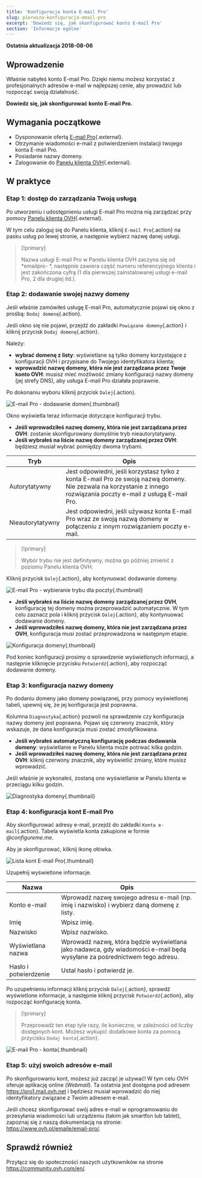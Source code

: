 ```yaml
---
title: 'Konfiguracja konta E-mail Pro'
slug: pierwsza-konfiguracja-email-pro
excerpt: 'Dowiedz się, jak skonfigurować konto E-mail Pro'
section: 'Informacje ogólne'
---
```


**Ostatnia aktualizacja 2018-08-06**

## Wprowadzenie

Właśnie nabyłeś konto E-mail Pro. Dzięki niemu możesz korzystać z profesjonalnych adresów e-mail w najlepszej cenie, aby prowadzić lub rozpocząć swoją działalność.

**Dowiedz się, jak skonfigurować konto E-mail Pro.**

## Wymagania początkowe

- Dysponowanie ofertą [E-mail Pro](https://www.ovh.pl/emaile/email-pro/){.external}.
- Otrzymanie wiadomości e-mail z potwierdzeniem instalacji twojego konta E-mail Pro.
- Posiadanie nazwy domeny.
- Zalogowanie do [Panelu klienta OVH](https://www.ovh.com/auth/?action=gotomanager){.external}.

## W praktyce

### Etap 1: dostęp do zarządzania Twoją usługą

Po utworzeniu i udostępnieniu usługi E-mail Pro można nią zarządzać przy pomocy [Panelu klienta OVH](https://www.ovh.com/auth/?action=gotomanager){.external}.


W tym celu zaloguj się do Panelu klienta, kliknij `E-mail Pro`{.action} na pasku usług po lewej stronie, a następnie wybierz nazwę danej usługi.

> [!primary]
>
> Nazwa usługi E-mail Pro w Panelu klienta OVH zaczyna się od *emailpro- *, następnie zawiera część numeru referencyjnego klienta i jest zakończona cyfrą (1 dla pierwszej zainstalowanej usługi e-mail Pro, 2 dla drugiej itd.).
>

### Etap 2: dodawanie swojej nazwy domeny

Jeśli właśnie zamówiłeś usługę E-mail Pro, automatycznie pojawi się okno z prośbą: `Dodaj domenę`{.action}. 

Jeśli okno się nie pojawi, przejdź do zakładki `Powiązane domeny`{.action} i kliknij przycisk `Dodaj domenę`{.action}.


Należy:

- **wybrać domenę z listy**: wyświetlane są tylko domeny korzystające z konfiguracji OVH i przypisane do Twojego identyfikatora klienta;
- **wprowadzić nazwę domeny, która nie jest zarządzana przez Twoje konto OVH**: musisz mieć możliwość zmiany konfiguracji nazwy domeny (jej strefy DNS), aby usługa E-mail Pro działała poprawnie.

Po dokonaniu wyboru kliknij przycisk `Dalej`{.action}.

![E-mail Pro - dodawanie domen](images/first_config_email_pro_add_domain.png){.thumbnail}


Okno wyświetla teraz informacje dotyczące konfiguracji trybu.


- **Jeśli wprowadziłeś nazwę domeny, która nie jest zarządzana przez OVH**: zostanie skonfigurowany domyślnie tryb nieautorytatywny.
- **Jeśli wybrałeś na liście nazwę domeny zarządzanej przez OVH**: będziesz musiał wybrać pomiędzy dwoma trybami.

|Tryb|Opis|
|---|---|
|Autorytatywny|Jest odpowiedni, jeśli korzystasz tylko z konta E-mail Pro ze swoją nazwą domeny. Nie zezwala na korzystanie z innego rozwiązania poczty e-mail z usługą E-mail Pro.|
|Nieautorytatywny|Jest odpowiedni, jeśli używasz konta E-mail Pro wraz ze swoją nazwą domeny w połączeniu z innym rozwiązaniem poczty e-mail.|

> [!primary]
>
> Wybór trybu nie jest definitywny, można go później zmienić z poziomu Panelu klienta OVH.
>

Kliknij przycisk `Dalej`{.action}, aby kontynuować dodawanie domeny.

![E-mail Pro - wybieranie trybu dla poczty](images/first_config_email_pro_add_domain_step2.png){.thumbnail}

- **Jeśli wybrałeś na liście nazwę domeny zarządzanej przez OVH**, konfigurację tej domeny można przeprowadzić automatycznie. W tym celu zaznacz pola i kliknij przycisk `Dalej`{.action}, aby kontynuować dodawanie domeny.
- **Jeśli wprowadziłeś nazwę domeny, która nie jest zarządzana przez OVH**, konfiguracja musi zostać przeprowadzona w następnym etapie.

![Konfiguracja domeny](images/first_config_email_pro_add_domain_step3.png){.thumbnail}

Pod koniec konfiguracji prosimy o sprawdzenie wyświetlonych informacji, a następnie kliknięcie przycisku `Potwierdź`{.action}, aby rozpocząć dodawanie domeny.

### Etap 3: konfiguracja nazwy domeny

Po dodaniu domeny jako domeny powiązanej, przy pomocy wyświetlonej tabeli, upewnij się, że jej konfiguracja jest poprawna.

Kolumna `Diagnostyka`{.action} pozwoli na sprawdzenie czy konfiguracja nazwy domeny jest poprawna. Pojawi się czerwony znacznik, który wskazuje, że dana konfiguracja musi zostać zmodyfikowana.

- **Jeśli wybrałeś automatyczną konfigurację podczas dodawania domeny**: wyświetlanie w Panelu klienta może potrwać kilka godzin.
- **Jeśli wprowadziłeś nazwę domeny, która nie jest zarządzana przez OVH**: kliknij czerwony znacznik, aby wyświetlić zmiany, które musisz wprowadzić.

Jeśli właśnie je wykonałeś, zostaną one wyświetlanie w Panelu klienta w przeciągu kilku godzin.

![Diagnostyka domeny](images/first_config_email_pro_configure_domain.png){.thumbnail}

### Etap 4: konfiguracja kont E-mail Pro

Aby skonfigurować adresy e-mail, przejdź do zakładki `Konta e-mail`{.action}. Tabela wyświetla konta zakupione w formie *@configureme.me*.

Aby je skonfigurować, kliknij ikonę ołówka.

![Lista kont E-mail Pro](images/first_config_email_pro_configure_email_accounts.png){.thumbnail}

Uzupełnij wyświetlone informacje.

|Nazwa|Opis|
|---|---|
|Konto e-mail|Wprowadź nazwę swojego adresu e-mail (np. imię i nazwisko) i wybierz daną domenę z listy.|
|Imię|Wpisz imię.|
|Nazwisko|Wpisz nazwisko.|
|Wyświetlana nazwa|Wprowadź nazwę, która będzie wyświetlana jako nadawca, gdy wiadomości e-mail będą wysyłane za pośrednictwem tego adresu.|
|Hasło i potwierdzenie|Ustal hasło i potwierdź je.| 

Po uzupełnieniu informacji kliknij przycisk `Dalej`{.action}, sprawdź wyświetlone informacje, a następnie kliknij przycisk `Potwierdź`{.action}, aby rozpocząć konfigurację konta.

> [!primary]
>
> Przeprowadź ten etap tyle razy, ile konieczne, w zależności od liczby dostępnych kont. Możesz wykupić dodatkowe konta za pomocą przycisku `Dodaj konta`{.action}.
>

![E-mail Pro - konta](images/first_config_email_pro_configure_email_accounts_step2.png){.thumbnail}

### Etap 5: użyj swoich adresów e-mail

Po skonfigurowaniu kont, możesz już zacząć je używać! W tym celu OVH oferuje aplikację online (*Webmail*). 
Ta ostatnia jest dostępna pod adresem <https://pro1.mail.ovh.net> i będziesz musiał wprowadzić do niej identyfikatory związane z Twoim adresem e-mail.

Jeśli chcesz skonfigurować swój adres e-mail w oprogramowaniu do przesyłania wiadomości lub urządzeniu (takim jak smartfon lub tablet), zapoznaj się z naszą dokumentacją na stronie: <https://www.ovh.pl/emaile/email-pro/>.

## Sprawdź również

Przyłącz się do społeczności naszych użytkowników na stronie <https://community.ovh.com/en/>.